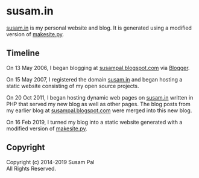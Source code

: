 susam.in
========

[susam.in][WEBSITE] is my personal website and blog. It is generated
using a modified version of [makesite.py][MAKESITE].

[WEBSITE]: https://susam.in/
[MAKESITE]: https://github.com/sunainapai/makesite


Timeline
--------

On 13 May 2006, I began blogging at [susampal.blogspot.com][BP] via
[Blogger][BL].

On 15 May 2007, I registered the domain [susam.in][WEBSITE] and began
hosting a static website consisting of my open source projects.

On 20 Oct 2011, I began hosting dynamic web pages on [susam.in][WEBSITE]
written in PHP that served my new blog as well as other pages. The blog
posts from my earlier blog at [susampal.blogspot.com][BP] were merged
into this new blog.

On 16 Feb 2019, I turned my blog into a static website generated with a
modified version of [makesite.py][MAKESITE].

[BP]: https://susampal.blogspot.com/
[BL]: https://www.blogger.com/


Copyright
---------

Copyright (c) 2014-2019 Susam Pal  
All Rights Reserved.
